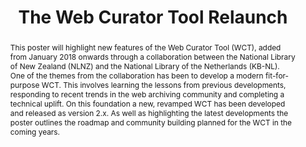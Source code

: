 ---
abstract: This poster will highlight new features of the Web Curator Tool (WCT), added
  from January 2018 onwards through a collaboration between the National Library of
  New Zealand (NLNZ) and the National Library of the Netherlands (KB-NL). One of the
  themes from the collaboration has been to develop a modern fit-for-purpose WCT.
  This involves learning the lessons from previous developments, responding to recent
  trends in the web archiving community and completing a technical uplift. On this
  foundation a new, revamped WCT has been developed and released as version 2.x. As
  well as highlighting the latest developments the poster outlines the roadmap and
  community building planned for the WCT in the coming years.
creators:
- O’Brien, Ben
- van der Hoeven, Jeffrey
date: null
document_url: https://services.phaidra.univie.ac.at/api/object/o:1079788/download
grand_parent: iPRES
institutions: []
keywords: []
landing_page_url: https://phaidra.univie.ac.at/o:1079788
language: eng
layout: publication
license: CC BY 4.0 International
notes_url: null
parent: iPRES 2019
publication_type: poster
size: 106014
slides_url: null
source_name: iPRES
title: 'The Web Curator Tool Relaunch '
year: 2019
---